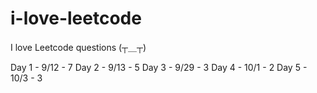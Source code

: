 # i-love-leetcode
I love Leetcode questions (┬＿┬)

Day 1 - 9/12 - 7
Day 2 - 9/13 - 5
Day 3 - 9/29 - 3
Day 4 - 10/1 - 2
Day 5 - 10/3 - 3